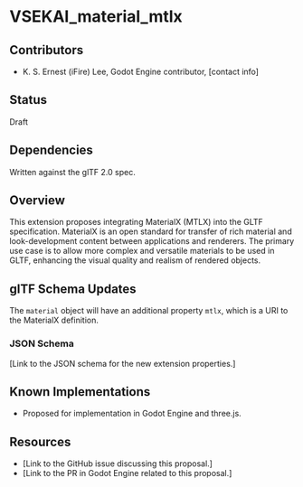 <!--
Copyright 2023-present K. S. Ernest (iFire) Lee
SPDX-License-Identifier: CC-BY-4.0
-->

# VSEKAI_material_mtlx

## Contributors

* K. S. Ernest (iFire) Lee, Godot Engine contributor, [contact info]

## Status

Draft

## Dependencies

Written against the glTF 2.0 spec.

## Overview

This extension proposes integrating MaterialX (MTLX) into the GLTF specification. MaterialX is an open standard for transfer of rich material and look-development content between applications and renderers. The primary use case is to allow more complex and versatile materials to be used in GLTF, enhancing the visual quality and realism of rendered objects.

## glTF Schema Updates

The `material` object will have an additional property `mtlx`, which is a URI to the MaterialX definition.

### JSON Schema

[Link to the JSON schema for the new extension properties.]

## Known Implementations

* Proposed for implementation in Godot Engine and three.js.

## Resources

* [Link to the GitHub issue discussing this proposal.]
* [Link to the PR in Godot Engine related to this proposal.]
